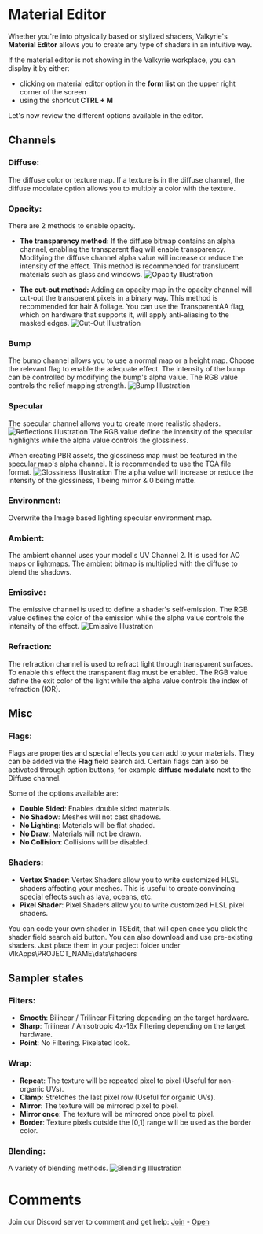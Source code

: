 # Material Editor
Whether you're into physically based or stylized shaders, Valkyrie's **Material Editor** allows you to create any type of shaders in an intuitive way.

If the material editor is not showing in the Valkyrie workplace, you can display it by either:
- clicking on material editor option in the **form list** on the upper right corner of the screen
- using the shortcut **CTRL + M**

Let's now review the different options available in the editor.

## Channels
### Diffuse:
The diffuse color or texture map.
If a texture is in the diffuse channel, the diffuse modulate option allows you to multiply a color with the texture.

### Opacity:
There are 2 methods to enable opacity.
- **The transparency method:**
If the diffuse bitmap contains an alpha channel, enabling the transparent flag will enable transparency. Modifying the diffuse channel alpha value will increase or reduce the intensity of the effect. This method is recommended for translucent materials such as glass and windows.
![Opacity Illustration](https://cdn2.talansoft.com/img/docs/material_editor/VLK_Opacity.gif)

- **The cut-out method:**
Adding an opacity map in the opacity channel will cut-out the transparent pixels in a binary way. This method is recommended for hair & foliage. You can use the TransparentAA flag, which on hardware that supports it, will apply anti-aliasing to the masked edges.
![Cut-Out Illustration](https://cdn2.talansoft.com/img/docs/material_editor/VLK_Cut_Out.gif)

### Bump
The bump channel allows you to use a normal map or a height map. Choose the relevant flag to enable the adequate effect.
The intensity of the bump can be controlled by modifying the bump's alpha value. The RGB value controls the relief mapping strength.
![Bump Illustration](https://cdn2.talansoft.com/img/docs/material_editor/VLK_Bump.gif)

### Specular
The specular channel allows you to create more realistic shaders.
![Reflections Illustration](https://cdn2.talansoft.com/img/docs/material_editor/VLK_Reflections.jpg)
The RGB value define the intensity of the specular highlights while the alpha value controls the glossiness.

When creating PBR assets, the glossiness map must be featured in the specular map's alpha channel. It is recommended to use the TGA file format.
![Glossiness Illustration](https://cdn2.talansoft.com/img/docs/material_editor/VLK_Gloss.gif)
The alpha value will increase or reduce the intensity of the glossiness, 1 being mirror & 0 being matte.

### Environment:
Overwrite the Image based lighting specular environment map.

### Ambient:
The ambient channel uses your model's UV Channel 2.
It is used for AO maps or lightmaps. The ambient bitmap is multiplied with the diffuse to blend the shadows.

### Emissive:
The emissive channel is used to define a shader's self-emission.
The RGB value defines the color of the emission while the alpha value controls the intensity of the effect.
![Emissive Illustration](https://cdn2.talansoft.com/img/docs/material_editor/VLK_Emissive.gif)

### Refraction:
The refraction channel is used to refract light through transparent surfaces.
To enable this effect the transparent flag must be enabled.
The RGB value define the exit color of the light while the alpha value controls the index of refraction (IOR).

## Misc
### Flags:
Flags are properties and special effects you can add to your materials. They can be added via the **Flag** field search aid. Certain flags can also be activated through option buttons, for example **diffuse modulate** next to the Diffuse channel.

Some of the options available are:
- **Double Sided**: Enables double sided materials.
- **No Shadow**: Meshes will not cast shadows.
- **No Lighting**: Materials will be flat shaded.
- **No Draw**: Materials will not be drawn.
- **No Collision**: Collisions will be disabled.

### Shaders:
- **Vertex Shader**: Vertex Shaders allow you to write customized HLSL shaders affecting your meshes. This is useful to create convincing special effects such as lava, oceans, etc.
- **Pixel Shader**: Pixel Shaders allow you to write customized HLSL pixel shaders.

You can code your own shader in TSEdit, that will open once you click the shader field search aid button.
You can also download and use pre-existing shaders. Just place them in your project folder under VlkApps\PROJECT_NAME\data\shaders
## Sampler states
### Filters:
- **Smooth**: Bilinear / Trilinear Filtering depending on the target hardware.
- **Sharp**: Trilinear / Anisotropic 4x-16x Filtering depending on the target hardware.
- **Point**: No Filtering. Pixelated look.

### Wrap:
- **Repeat**: The texture will be repeated pixel to pixel (Useful for non-organic UVs).
- **Clamp**: Stretches the last pixel row (Useful for organic UVs).
- **Mirror**: The texture will be mirrored pixel to pixel.
- **Mirror once**: The texture will be mirrored once pixel to pixel.
- **Border**: Texture pixels outside the [0,1] range will be used as the border color.

### Blending:
A variety of blending methods.
![Blending Illustration](https://cdn2.talansoft.com/img/docs/material_editor/VLK_Blending.gif)

<a name="comments"></a>
# Comments

Join our Discord server to comment and get help: <a href="https://discord.gg/ZuBJtpN4Ce">Join</a> - <a class='btn btn-success' href='https://discord.com/channels/739876867854827582' target='_blank'>Open</a>

